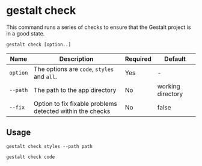 # gestalt check

This command runs a series of checks to ensure that the Gestalt project is in a good state.

`gestalt check [option..]`

| Name | Description | Required | Default |
| --- | ----- | --- | ----- |
| `option` | The options are `code`, `styles` and `all`. | Yes | - |
| `--path` | The path to the app directory | No | working directory |
| `--fix` | Option to fix fixable problems detected within the checks | No | false|

## Usage

`gestalt check styles --path path`

`gestalt check code`
